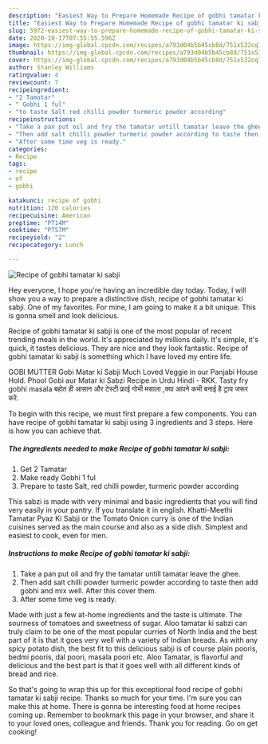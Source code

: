 ```yaml
---
description: "Easiest Way to Prepare Homemade Recipe of gobhi tamatar ki sabji"
title: "Easiest Way to Prepare Homemade Recipe of gobhi tamatar ki sabji"
slug: 5972-easiest-way-to-prepare-homemade-recipe-of-gobhi-tamatar-ki-sabji
date: 2020-10-17T07:55:55.596Z
image: https://img-global.cpcdn.com/recipes/a793d04b5b45cb8d/751x532cq70/recipe-of-gobhi-tamatar-ki-sabji-recipe-main-photo.jpg
thumbnail: https://img-global.cpcdn.com/recipes/a793d04b5b45cb8d/751x532cq70/recipe-of-gobhi-tamatar-ki-sabji-recipe-main-photo.jpg
cover: https://img-global.cpcdn.com/recipes/a793d04b5b45cb8d/751x532cq70/recipe-of-gobhi-tamatar-ki-sabji-recipe-main-photo.jpg
author: Stanley Williams
ratingvalue: 4
reviewcount: 7
recipeingredient:
- "2 Tamatar"
- " Gobhi 1 ful"
- "to taste Salt red chilli powder turmeric powder according"
recipeinstructions:
- "Take a pan put oil and fry the tamatar untill tamatar leave the ghee."
- "Then add salt chilli powder turmeric powder according to taste then add gobhi and mix well. After this cover them."
- "After some time veg is ready."
categories:
- Recipe
tags:
- recipe
- of
- gobhi

katakunci: recipe of gobhi 
nutrition: 120 calories
recipecuisine: American
preptime: "PT14M"
cooktime: "PT57M"
recipeyield: "2"
recipecategory: Lunch

---
```



![Recipe of gobhi tamatar ki sabji](https://img-global.cpcdn.com/recipes/a793d04b5b45cb8d/751x532cq70/recipe-of-gobhi-tamatar-ki-sabji-recipe-main-photo.jpg)

Hey everyone, I hope you're having an incredible day today. Today, I will show you a way to prepare a distinctive dish, recipe of gobhi tamatar ki sabji. One of my favorites. For mine, I am going to make it a bit unique. This is gonna smell and look delicious.

Recipe of gobhi tamatar ki sabji is one of the most popular of recent trending meals in the world. It's appreciated by millions daily. It's simple, it's quick, it tastes delicious. They are nice and they look fantastic. Recipe of gobhi tamatar ki sabji is something which I have loved my entire life.

GOBI MUTTER Gobi Matar ki Sabji Much Loved Veggie in our Panjabi House Hold. Phool Gobi aur Matar ki Sabzi Recipe in Urdu Hindi - RKK. Tasty fry gobhi masala बहोत ही आसान और टेस्टी फ्राई गोभी मसाला ,क्या आपने कभी बनाई है ट्राय जरूर करे.


To begin with this recipe, we must first prepare a few components. You can have recipe of gobhi tamatar ki sabji using 3 ingredients and 3 steps. Here is how you can achieve that.

<!--inarticleads1-->

##### The ingredients needed to make Recipe of gobhi tamatar ki sabji:

1. Get 2 Tamatar
1. Make ready  Gobhi 1 ful
1. Prepare to taste Salt, red chilli powder, turmeric powder according


This sabzi is made with very minimal and basic ingredients that you will find very easily in your pantry. If you translate it in english. Khatti-Meethi Tamatar Pyaz Ki Sabji or the Tomato Onion curry is one of the Indian cuisines served as the main course and also as a side dish. Simplest and easiest to cook, even for men. 

<!--inarticleads2-->

##### Instructions to make Recipe of gobhi tamatar ki sabji:

1. Take a pan put oil and fry the tamatar untill tamatar leave the ghee.
1. Then add salt chilli powder turmeric powder according to taste then add gobhi and mix well. After this cover them.
1. After some time veg is ready.


Made with just a few at-home ingredients and the taste is ultimate. The sourness of tomatoes and sweetness of sugar. Aloo tamatar ki sabzi can truly claim to be one of the most popular curries of North India and the best part of it is that it goes very well with a variety of Indian breads. As with any spicy potato dish, the best fit to this delicious sabji is of course plain pooris, bedmi pooris, dal poori, masala poori etc. Aloo Tamatar, is flavorful and delicious and the best part is that it goes well with all different kinds of bread and rice. 

So that's going to wrap this up for this exceptional food recipe of gobhi tamatar ki sabji recipe. Thanks so much for your time. I'm sure you can make this at home. There is gonna be interesting food at home recipes coming up. Remember to bookmark this page in your browser, and share it to your loved ones, colleague and friends. Thank you for reading. Go on get cooking!
